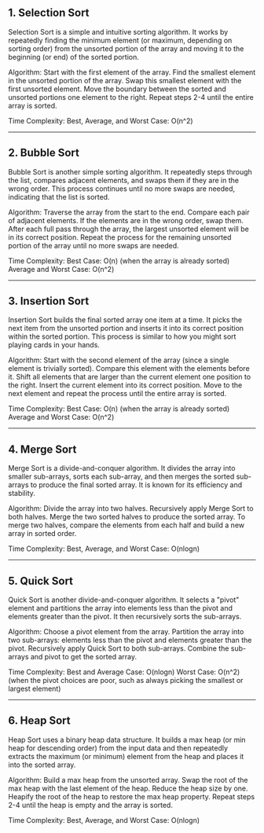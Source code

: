 <h2>1. Selection Sort</h2>

Selection Sort is a simple and intuitive sorting algorithm. It works by repeatedly finding the minimum element (or maximum, depending on sorting order) from the unsorted portion of the array and moving it to the beginning (or end) of the sorted portion.

Algorithm:
Start with the first element of the array.
Find the smallest element in the unsorted portion of the array.
Swap this smallest element with the first unsorted element.
Move the boundary between the sorted and unsorted portions one element to the right.
Repeat steps 2-4 until the entire array is sorted.

Time Complexity:
Best, Average, and Worst Case: O(n^2)

------------------------------------------------------------------------------
<h2>2. Bubble Sort</h2>

Bubble Sort is another simple sorting algorithm. It repeatedly steps through the list, compares adjacent elements, and swaps them if they are in the wrong order. This process continues until no more swaps are needed, indicating that the list is sorted.

Algorithm:
Traverse the array from the start to the end.
Compare each pair of adjacent elements.
If the elements are in the wrong order, swap them.
After each full pass through the array, the largest unsorted element will be in its correct position.
Repeat the process for the remaining unsorted portion of the array until no more swaps are needed.

Time Complexity:
Best Case: O(n) (when the array is already sorted)
Average and Worst Case: O(n^2)

------------------------------------------------------------------------------
<h2>3. Insertion Sort</h2>

Insertion Sort builds the final sorted array one item at a time. It picks the next item from the unsorted portion and inserts it into its correct position within the sorted portion. This process is similar to how you might sort playing cards in your hands.

Algorithm:
Start with the second element of the array (since a single element is trivially sorted).
Compare this element with the elements before it.
Shift all elements that are larger than the current element one position to the right.
Insert the current element into its correct position.
Move to the next element and repeat the process until the entire array is sorted.

Time Complexity:
Best Case: O(n) (when the array is already sorted)
Average and Worst Case: O(n^2)

------------------------------------------------------------------------------
<h2>4. Merge Sort</h2>

Merge Sort is a divide-and-conquer algorithm. It divides the array into smaller sub-arrays, sorts each sub-array, and then merges the sorted sub-arrays to produce the final sorted array. It is known for its efficiency and stability.

Algorithm:
Divide the array into two halves.
Recursively apply Merge Sort to both halves.
Merge the two sorted halves to produce the sorted array.
To merge two halves, compare the elements from each half and build a new array in sorted order.

Time Complexity:
Best, Average, and Worst Case: O(nlogn)

------------------------------------------------------------------------------
<h2>5. Quick Sort</h2>

Quick Sort is another divide-and-conquer algorithm. It selects a "pivot" element and partitions the array into elements less than the pivot and elements greater than the pivot. It then recursively sorts the sub-arrays.

Algorithm:
Choose a pivot element from the array.
Partition the array into two sub-arrays: elements less than the pivot and elements greater than the pivot.
Recursively apply Quick Sort to both sub-arrays.
Combine the sub-arrays and pivot to get the sorted array.

Time Complexity:
Best and Average Case: O(nlogn)
Worst Case: O(n^2) (when the pivot choices are poor, such as always picking the smallest or largest element)

------------------------------------------------------------------------------
<h2>6. Heap Sort</h2>

Heap Sort uses a binary heap data structure. It builds a max heap (or min heap for descending order) from the input data and then repeatedly extracts the maximum (or minimum) element from the heap and places it into the sorted array.

Algorithm:
Build a max heap from the unsorted array.
Swap the root of the max heap with the last element of the heap.
Reduce the heap size by one.
Heapify the root of the heap to restore the max heap property.
Repeat steps 2-4 until the heap is empty and the array is sorted.

Time Complexity:
Best, Average, and Worst Case:  O(nlogn)
